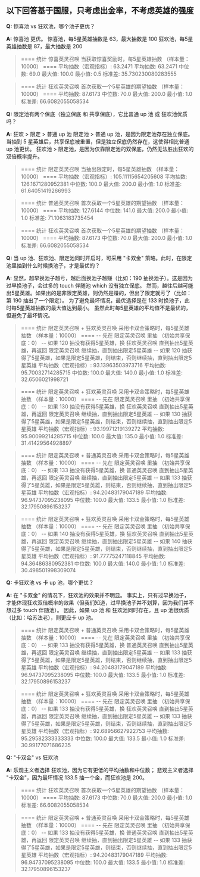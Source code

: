 ## 以下回答基于国服，只考虑出金率，不考虑英雄的强度

**Q:** 惊喜池 vs 狂欢池，哪个池子更优？

**A:** 惊喜池 更优。
惊喜池，每5星英雄抽数是 63，最大抽数是 100
狂欢池，每5星英雄抽数是 87，最大抽数是 200
   
> ==== 统计 惊喜英灵召唤 当获取惊喜奖励时，每5星英雄抽数 （样本量：10000） ====
> 平均抽数（宏观指标）: 63.2471
> 平均抽数: 63.2471
> 中位数: 69.0
> 最大值: 100.0
> 最小值: 0.5
> 标准差: 35.730230080283555

> ==== 统计 狂欢英灵召唤 首次获取一个5星英雄的期望抽数 （样本量：10000） ====
> 平均抽数: 87.6173
> 中位数: 70.0
> 最大值: 200.0
> 最小值: 1.0
> 标准差: 66.6082055058534

**Q:** 限定池有两个保底（独立保底 和 共享保底），它比普通 up 池 或 狂欢池优质吗？

**A:** 狂欢 > 限定 > 普通 up 池
限定池 > 普通 up 池，是因为限定池存在独立保底。当抽到 5 星英雄后，共享保底被重置，但是独立保底仍然存在，这使得相比普通 up 池更优。
狂欢池 > 限定池，是因为仅靠限定池的双保底，仍然无法胜出狂欢的双倍概率提升。
   
> ==== 统计 限定英灵召唤 当抽出限定时，每5星英雄抽数 （样本量：10000） ====
> 平均抽数（宏观指标）: 105.11115654205608
> 平均抽数: 126.1671280952381
> 中位数: 100.0
> 最大值: 200.0
> 最小值: 1.0
> 标准差: 61.64051419266993

> ==== 统计 普通英灵召唤 首次获取一个5星英雄的期望抽数 （样本量：10000） ====
> 平均抽数: 127.6144
> 中位数: 141.0
> 最大值: 200.0
> 最小值: 1.0
> 标准差: 71.1063183735454

> ==== 统计 狂欢英灵召唤 首次获取一个5星英雄的期望抽数 （样本量：10000） ====
> 平均抽数: 87.6173
> 中位数: 70.0
> 最大值: 200.0
> 最小值: 1.0
> 标准差: 66.6082055058534

**Q:** 当 up 池、狂欢池、限定池同时开启时，可采用 "卡双金" 策略。此时，在限定池里抽到什么时候换池子，才是最优的？

**A:** 显然，越早换池子越亏，越后面换池子越赚（比如：190 抽换池子）。这是因为过早换池子，会过多的 touch 伴随池 which 没有独立保底。
然而，越往后越可能出5星英雄。如果出的是非限定英雄，则仍然是赚的，但出了限定就亏了（比如：第 190 抽出了一个限定）。
为了避免最坏情况，最优选择是在 133 时换池子，此时每5星英雄抽数的最大值达到最小。
虽然此时每5星英雄的平均值不是最优的，但避免了最坏情况。

> ==== 统计 限定英灵召唤 + 狂欢英灵召唤 采用卡双金策略时，每5星英雄抽数 （样本量：10000） ====
> -- 先在 限定英灵召唤 里抽 （初始共享保底：0）
> -- 如果 120 抽没有获得5星英雄，换 狂欢英灵召唤 直到抽出5星英雄，再返回 限定英灵召唤 继续抽，直到抽出限定5星英雄
> -- 如果 120 抽获得了5星英雄，如果是限定5星英雄，则结束，否则继续抽，直到抽出限定5星英雄
> 平均抽数（宏观指标）: 93.13963503973716
> 平均抽数: 95.70032714285715
> 中位数: 100.0
> 最大值: 140.0
> 最小值: 1.0
> 标准差: 32.6506021998721

> ==== 统计 限定英灵召唤 + 狂欢英灵召唤 采用卡双金策略时，每5星英雄抽数 （样本量：10000） ====
> -- 先在 限定英灵召唤 里抽 （初始共享保底：0）
> -- 如果 130 抽没有获得5星英雄，换 狂欢英灵召唤 直到抽出5星英雄，再返回 限定英灵召唤 继续抽，直到抽出限定5星英雄
> -- 如果 130 抽获得了5星英雄，如果是限定5星英雄，则结束，否则继续抽，直到抽出限定5星英雄
> 平均抽数（宏观指标）: 93.19971219139272
> 平均抽数: 95.90099214285715
> 中位数: 100.0
> 最大值: 135.0
> 最小值: 1.0
> 标准差: 31.41429564928897

> ==== 统计 限定英灵召唤 + 普通英灵召唤 采用卡双金策略时，每5星英雄抽数 （样本量：10000） ====
> -- 先在 限定英灵召唤 里抽 （初始共享保底：0）
> -- 如果 133 抽没有获得5星英雄，换 普通英灵召唤 直到抽出5星英雄，再返回 限定英灵召唤 继续抽，直到抽出限定5星英雄
> -- 如果 133 抽获得了5星英雄，如果是限定5星英雄，则结束，否则继续抽，直到抽出限定5星英雄
> 平均抽数（宏观指标）: 94.20483179047189
> 平均抽数: 96.94737095238095
> 中位数: 100.0
> 最大值: 133.5
> 最小值: 1.0
> 标准差: 32.17950896153237

> ==== 统计 限定英灵召唤 + 狂欢英灵召唤 采用卡双金策略时，每5星英雄抽数 （样本量：10000） ====
> -- 先在 限定英灵召唤 里抽 （初始共享保底：0）
> -- 如果 140 抽没有获得5星英雄，换 狂欢英灵召唤 直到抽出5星英雄，再返回 限定英灵召唤 继续抽，直到抽出限定5星英雄
> -- 如果 140 抽获得了5星英雄，如果是限定5星英雄，则结束，否则继续抽，直到抽出限定5星英雄
> 平均抽数（宏观指标）: 91.77775247118845
> 平均抽数: 94.36486380952381
> 中位数: 100.0
> 最大值: 140.0
> 最小值: 1.0
> 标准差: 30.498501998309074
 
**Q:** 卡狂欢池 vs 卡 up 池，哪个更优？

**A:** 在 "卡双金" 的情况下，狂欢池的效果并不明显。
事实上，只有过早换池子，才能体现狂欢双倍概率的效果（但我们知道，过早换池子并不划算，因为我们并不想过多 touch 伴随池）。
因此，如果 up 池 和 狂欢池同时存在，且 up 池很优质（比如：哈苏法老），则更应卡 up 池。
        
> ==== 统计 限定英灵召唤 + 普通英灵召唤 采用卡双金策略时，每5星英雄抽数 （样本量：10000） ====
> -- 先在 限定英灵召唤 里抽 （初始共享保底：0）
> -- 如果 133 抽没有获得5星英雄，换 普通英灵召唤 直到抽出5星英雄，再返回 限定英灵召唤 继续抽，直到抽出限定5星英雄
> -- 如果 133 抽获得了5星英雄，如果是限定5星英雄，则结束，否则继续抽，直到抽出限定5星英雄
> 平均抽数（宏观指标）: 94.20483179047189
> 平均抽数: 96.94737095238095
> 中位数: 100.0
> 最大值: 133.5
> 最小值: 1.0
> 标准差: 32.17950896153237

> ==== 统计 限定英灵召唤 + 狂欢英灵召唤 采用卡双金策略时，每5星英雄抽数 （样本量：10000） ====
> -- 先在 限定英灵召唤 里抽 （初始共享保底：0）
> -- 如果 133 抽没有获得5星英雄，换 狂欢英灵召唤 直到抽出5星英雄，再返回 限定英灵召唤 继续抽，直到抽出限定5星英雄
> -- 如果 133 抽获得了5星英雄，如果是限定5星英雄，则结束，否则继续抽，直到抽出限定5星英雄
> 平均抽数（宏观指标）: 92.68956627922753
> 平均抽数: 95.29582333333333
> 中位数: 100.0
> 最大值: 133.5
> 最小值: 1.0
> 标准差: 30.99177071686235

**Q:** "卡双金" vs 狂欢池

**A:** 
乐观主义者选择 狂欢池，因为它有更低的平均抽数和中位数；
悲观主义者选择 "卡双金"，因为最坏情况 133.5 抽一个金，而狂欢池是 200。

> ==== 统计 狂欢英灵召唤 首次获取一个5星英雄的期望抽数 （样本量：10000） ====
> 平均抽数: 87.6173
> 中位数: 70.0
> 最大值: 200.0
> 最小值: 1.0
> 标准差: 66.6082055058534

> ==== 统计 限定英灵召唤 + 普通英灵召唤 采用卡双金策略时，每5星英雄抽数 （样本量：10000） ====
> -- 先在 限定英灵召唤 里抽 （初始共享保底：0）
> -- 如果 133 抽没有获得5星英雄，换 普通英灵召唤 直到抽出5星英雄，再返回 限定英灵召唤 继续抽，直到抽出限定5星英雄
> -- 如果 133 抽获得了5星英雄，如果是限定5星英雄，则结束，否则继续抽，直到抽出限定5星英雄
> 平均抽数（宏观指标）: 94.20483179047189
> 平均抽数: 96.94737095238095
> 中位数: 100.0
> 最大值: 133.5
> 最小值: 1.0
> 标准差: 32.17950896153237

